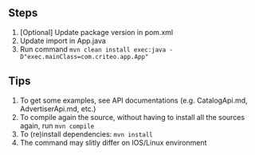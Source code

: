 ## Steps

1. [Optional] Update package version in pom.xml
2. Update import in App.java
3. Run command `mvn clean install exec:java -D"exec.mainClass=com.criteo.app.App"`

## Tips

1. To get some examples, see API documentations (e.g. CatalogApi.md, AdvertiserApi.md, etc.)
2. To compile again the source, without having to install all the sources again, run `mvn compile`
3. To (re)install dependencies: `mvn install`
4. The command may slitly differ on IOS/Linux environment